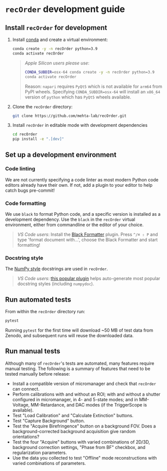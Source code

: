 # `recOrder` development guide

## Install `recOrder` for development

1. Install [conda](https://github.com/conda-forge/miniforge) and create a virtual environment:

    ```sh
    conda create -y -n recOrder python=3.9
    conda activate recOrder
    ```

    > *Apple Silicon users please use*:
    >
    > ```sh
    > CONDA_SUBDIR=osx-64 conda create -y -n recOrder python=3.9
    > conda activate recOrder
    > ```
    >
    > Reason: `napari` requires `PyQt5` which is not available for `arm64` from PyPI wheels.
    > Specifying `CONDA_SUBDIR=osx-64` will install an `x86_64` version of `python` which has `PyQt5` wheels available.

2. Clone the `recOrder` directory:

    ```sh
    git clone https://github.com/mehta-lab/recOrder.git
    ```

3. Install `recOrder` in editable mode with development dependencies

    ```sh
    cd recOrder
    pip install -e ".[dev]"
    ```

## Set up a development environment

### Code linting

We are not currently specifying a code linter as most modern Python code editors already have their own. If not, add a plugin to your editor to help catch bugs pre-commit!

### Code formatting

We use `black` to format Python code, and a specific version is installed as a development dependency. Use the `black` in the `recOrder` virtual environment, either from commandline or the editor of your choice.

> *VS Code users*: Install the [Black Formatter](https://marketplace.visualstudio.com/items?itemName=ms-python.black-formatter) plugin. Press `^/⌘ ⇧ P` and type 'format document with...', choose the Black Formatter and start formatting!

### Docstring style

The [NumPy style](https://numpydoc.readthedocs.io/en/latest/format.html) docstrings are used in `recOrder`.

> *VS Code users*: [this popular plugin](https://marketplace.visualstudio.com/items?itemName=njpwerner.autodocstring) helps auto-generate most popular docstring styles (including `numpydoc`).

## Run automated tests

From within the `recOrder` directory run:

```sh
pytest
```

Running `pytest` for the first time will download ~50 MB of test data from Zenodo, and subsequent runs will reuse the downloaded data.

## Run manual tests

Although many of `recOrder`'s tests are automated, many features require manual testing. The following is a summary of features that need to be tested manually before release:

* Install a compatible version of micromanager and check that `recOrder` can connect.
* Perform calibrations with and without an ROI; with and without a shutter configured in micromanager, in 4- and 5-state modes; and in MM-Voltage, MM-Retardance, and DAC modes (if the TriggerScope is available).  
* Test "Load Calibration" and "Calculate Extinction" buttons.
* Test "Capture Background" button.
* Test the "Acquire Birefringence" button on a background FOV. Does a background-corrected background acquisition give random orientations?
* Test the four "Acquire" buttons with varied combinations of 2D/3D, background correction settings, "Phase from BF" checkbox, and regularization parameters.
* Use the data you collected to test "Offline" mode reconstructions with varied combinations of parameters.  
